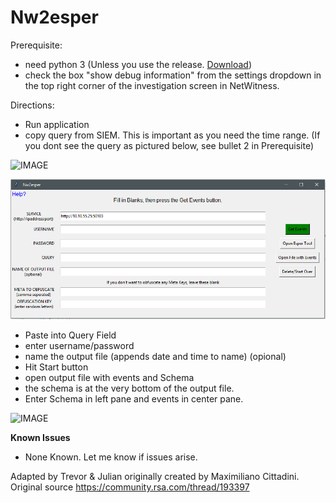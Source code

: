 # Nw2esper

Prerequisite:
  - need python 3 (Unless you use the release. [Download](https://github.com/trevormiller6/nw2esper/releases/tag/V1.0))
  - check the box "show debug information" from the settings dropdown in the top right corner of the investigation screen in NetWitness.

Directions:
  - Run application 
  - copy query from SIEM. This is important as you need the time range. (If you dont see the query as pictured below, see bullet 2 in Prerequisite)

![IMAGE](https://community.rsa.com/servlet/JiveServlet/downloadImage/2-899003-352385/770-275/investigation.png)


![IMAGE](https://github.com/trevormiller6/nw2esper/blob/master/screenshot.PNG)
  - Paste into Query Field
  - enter username/password
  - name the output file (appends date and time to name) (opional)
  - Hit Start button
  - open output file with events and Schema
  - the schema is at the very bottom of the output file.
  - Enter Schema in left pane and events in center pane.

  ![IMAGE](https://community.rsa.com/servlet/JiveServlet/downloadImage/2-899003-352389/770-634/esper+tryout+page.png)

**Known Issues**
*  None Known. Let me know if issues arise.

Adapted by Trevor & Julian originally created by Maximiliano Cittadini. Original source https://community.rsa.com/thread/193397

